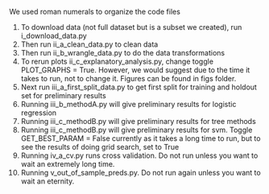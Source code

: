 We used roman numerals to organize the code files

1) To download data (not full dataset but is a subset we created), run i_download_data.py
2) Then run ii_a_clean_data.py to clean data
3) Then run ii_b_wrangle_data.py to do the data transformations
4) To rerun plots ii_c_explanatory_analysis.py, change toggle PLOT_GRAPHS = True. 
However, we would suggest due to the time it takes to run, not to change it. 
Figures can be found in figs folder.
5) Next run iii_a_first_split_data.py to get first split for training and holdout set for preliminary results
6) Running iii_b_methodA.py will give preliminary results for logistic regression
7) Running iii_c_methodB.py will give preliminary results for tree methods
8) Running iii_c_methodB.py will give preliminary results for svm.
Toggle GET_BEST_PARAM = False currently as it takes a long time to run, 
but to see the results of doing grid search, set to True
9) Running iv_a_cv.py runs cross validation. Do not run unless you want to wait an extremely long time.
10) Running v_out_of_sample_preds.py. Do not run again unless you want to wait an eternity. 

